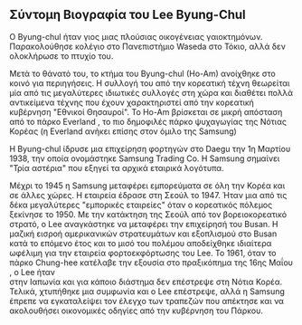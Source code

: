## Σύντομη Βιογραφία του Lee Byung-Chul

Ο Byung-chul ήταν γιος μιας πλούσιας οικογένειας γαιοκτημόνων. Παρακολούθησε κολέγιο 
στο Πανεπιστήμιο Waseda στο Τόκιο, αλλά δεν ολοκλήρωσε το πτυχίο του. 

Μετά το θάνατό του, το κτήμα του Byung-chul (Ho-Am) ανοίχθηκε στο κοινό για περιηγήσεις. Η συλλογή του 
από την κορεατική τέχνη θεωρείται μία από τις μεγαλύτερες ιδιωτικές συλλογές στη χώρα και διαθέτει πολλά
αντικείμενα τέχνης που έχουν χαρακτηριστεί από την κορεατική κυβέρνηση "Εθνικοί Θησαυροί". Το Ho-Am 
βρίσκεται σε μικρή απόσταση από το πάρκο Everland , το πιο δημοφιλές πάρκο ψυχαγωγίας της Νότιας Κορέας 
(η Everland ανήκει επίσης στον όμιλο της Samsung)

Η Byung-chul ίδρυσε μια επιχείρηση φορτηγών στο Daegu την 1η Μαρτίου 1938, την οποία ονομάστηκε 
Samsung Trading Co. Η Samsung σημαίνει "Τρία αστέρια" που εξηγεί τα αρχικά εταιρικά λογότυπα.

Μέχρι το 1945 η Samsung μεταφέρει εμπορεύματα σε όλη την Κορέα και σε άλλες χώρες. Η εταιρεία έδρασε 
στη Σεούλ το 1947. Ήταν μια από τις δέκα μεγαλύτερες "εμπορικές εταιρείες" όταν ο κορεατικός πόλεμος 
ξεκίνησε το 1950. Με την κατάκτηση της Σεούλ από τον βορειοκορεατικό στρατό, ο Lee αναγκάστηκε να μεταφέρει 
την επιχείρησή του Busan. Η μαζική εισροή αμερικανικών στρατευμάτων και εξοπλισμού στο Busan κατά το επόμενο
έτος και το μισό του πολέμου αποδείχθηκε ιδιαίτερα ωφέλιμη για την εταιρεία φορτοεκφόρτωσης του Lee. 
Το 1961, όταν το πάρκο Chung-hee κατέλαβε την εξουσία στο πραξικόπημα της 16ης Μαΐου , ο Lee ήταν  
στην Ιαπωνία και για κάποιο διάστημα δεν επέστρεψε στη Νότια Κορέα. Τελικά, χτυπήθηκε μια συμφωνία και
ο Lee επέστρεψε, αλλά η Samsung έπρεπε να εγκαταλείψει τον έλεγχο των τραπεζών που απέκτησε και να ακολουθήσει 
οικονομικές οδηγίες από την κυβέρνηση του Πάρκου.
